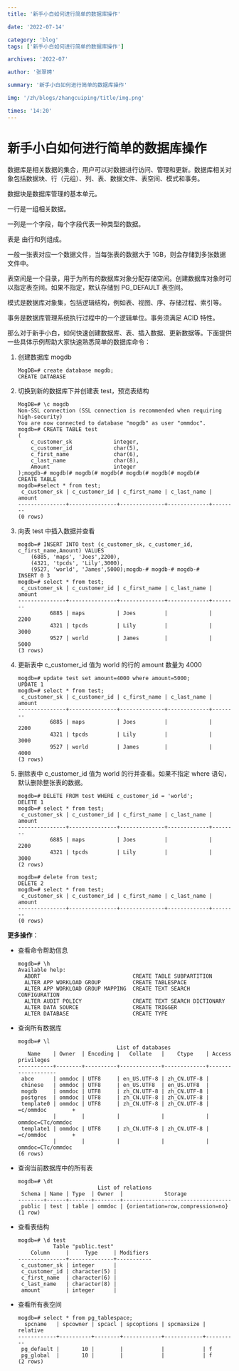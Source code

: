 ```yaml
---
title: '新手小白如何进行简单的数据库操作'

date: '2022-07-14'

category: 'blog'
tags: ['新手小白如何进行简单的数据库操作']

archives: '2022-07'

author: '张翠娉'

summary: '新手小白如何进行简单的数据库操作'

img: '/zh/blogs/zhangcuiping/title/img.png'

times: '14:20'
---
```


# 新手小白如何进行简单的数据库操作

数据库是相关数据的集合，用户可以对数据进行访问、管理和更新。数据库相关对象包括数据块、行（元组）、列、表、数据文件、表空间、模式和事务。

数据块是数据库管理的基本单元。

一行是一组相关数据。

一列是一个字段，每个字段代表一种类型的数据。

表是 由行和列组成。

一般一张表对应一个数据文件，当每张表的数据大于 1GB，则会存储到多张数据文件中。

表空间是一个目录，用于为所有的数据库对象分配存储空间。创建数据库对象时可以指定表空间。如果不指定，默认存储到 PG_DEFAULT 表空间。

模式是数据库对象集，包括逻辑结构，例如表、视图、序、存储过程、索引等。

事务是数据库管理系统执行过程中的一个逻辑单位。事务须满足 ACID 特性。

那么对于新手小白，如何快速创建数据库、表、插入数据、更新数据等。下面提供一些具体示例帮助大家快速熟悉简单的数据库命令：

1. 创建数据库 mogdb

   ```
   MogDB=# create database mogdb;
   CREATE DATABASE
   ```

2. 切换到新的数据库下并创建表 test，预览表结构

   ```
   MogDB=# \c mogdb
   Non-SSL connection (SSL connection is recommended when requiring high-security)
   You are now connected to database "mogdb" as user "ommdoc".
   mogdb=# CREATE TABLE test
   (
       c_customer_sk             integer,
       c_customer_id             char(5),
       c_first_name              char(6),
       c_last_name               char(8),
       Amount                    integer
   );mogdb-# mogdb(# mogdb(# mogdb(# mogdb(# mogdb(# mogdb(#
   CREATE TABLE
   mogdb=#select * from test;
    c_customer_sk | c_customer_id | c_first_name | c_last_name | amount
   ---------------+---------------+--------------+-------------+--------
   (0 rows)
   ```

3. 向表 test 中插入数据并查看

   ```
   mogdb=# INSERT INTO test (c_customer_sk, c_customer_id, c_first_name,Amount) VALUES
       (6885, 'maps', 'Joes',2200),
       (4321, 'tpcds', 'Lily',3000),
       (9527, 'world', 'James',5000);mogdb-# mogdb-# mogdb-#
   INSERT 0 3
   mogdb=# select * from test;
    c_customer_sk | c_customer_id | c_first_name | c_last_name | amount
   ---------------+---------------+--------------+-------------+--------
             6885 | maps          | Joes         |             |   2200
             4321 | tpcds         | Lily         |             |   3000
             9527 | world         | James        |             |   5000
   (3 rows)
   ```

4. 更新表中 c_customer_id 值为 world 的行的 amount 数量为 4000

   ```
   mogdb=# update test set amount=4000 where amount=5000;
   UPDATE 1
   mogdb=# select * from test;
    c_customer_sk | c_customer_id | c_first_name | c_last_name | amount
   ---------------+---------------+--------------+-------------+--------
             6885 | maps          | Joes         |             |   2200
             4321 | tpcds         | Lily         |             |   3000
             9527 | world         | James        |             |   4000
   (3 rows)
   ```

5. 删除表中 c_customer_id 值为 world 的行并查看。如果不指定 where 语句，默认删除整张表的数据。

   ```
   mogdb=# DELETE FROM test WHERE c_customer_id = 'world';
   DELETE 1
   mogdb=# select * from test;
    c_customer_sk | c_customer_id | c_first_name | c_last_name | amount
   ---------------+---------------+--------------+-------------+--------
             6885 | maps          | Joes         |             |   2200
             4321 | tpcds         | Lily         |             |   3000
   (2 rows)
   ```

   ```
   mogdb=# delete from test;
   DELETE 2
   mogdb=# select * from test;
    c_customer_sk | c_customer_id | c_first_name | c_last_name | amount
   ---------------+---------------+--------------+-------------+--------
   (0 rows)
   ```

**更多操作**：

- 查看命令帮助信息

  ```
  mogdb=# \h
  Available help:
    ABORT                             CREATE TABLE SUBPARTITION
    ALTER APP WORKLOAD GROUP          CREATE TABLESPACE
    ALTER APP WORKLOAD GROUP MAPPING  CREATE TEXT SEARCH CONFIGURATION
    ALTER AUDIT POLICY                CREATE TEXT SEARCH DICTIONARY
    ALTER DATA SOURCE                 CREATE TRIGGER
    ALTER DATABASE                    CREATE TYPE
  ```

- 查询所有数据库

  ```
  mogdb=# \l
                                 List of databases
     Name    | Owner  | Encoding |   Collate   |    Ctype    | Access privileges
  -----------+--------+----------+-------------+-------------+-------------------
   abce      | ommdoc | UTF8     | en_US.UTF-8 | zh_CN.UTF-8 |
   chinese   | ommdoc | UTF8     | en_US.UTF8  | en_US.UTF8  |
   mogdb     | ommdoc | UTF8     | zh_CN.UTF-8 | zh_CN.UTF-8 |
   postgres  | ommdoc | UTF8     | zh_CN.UTF-8 | zh_CN.UTF-8 |
   template0 | ommdoc | UTF8     | zh_CN.UTF-8 | zh_CN.UTF-8 | =c/ommdoc        +
             |        |          |             |             | ommdoc=CTc/ommdoc
   template1 | ommdoc | UTF8     | zh_CN.UTF-8 | zh_CN.UTF-8 | =c/ommdoc        +
             |        |          |             |             | ommdoc=CTc/ommdoc
  (6 rows)
  ```

- 查询当前数据库中的所有表

  ```
  mogdb=# \dt
                           List of relations
   Schema | Name | Type  | Owner  |             Storage
  --------+------+-------+--------+----------------------------------
   public | test | table | ommdoc | {orientation=row,compression=no}
  (1 row)
  ```

- 查看表结构

  ```
  mogdb=# \d test
             Table "public.test"
      Column     |     Type     | Modifiers
  ---------------+--------------+-----------
   c_customer_sk | integer      |
   c_customer_id | character(5) |
   c_first_name  | character(6) |
   c_last_name   | character(8) |
   amount        | integer      |
  ```

- 查看所有表空间

  ```
  mogdb=# select * from pg_tablespace;
    spcname   | spcowner | spcacl | spcoptions | spcmaxsize | relative
  ------------+----------+--------+------------+------------+----------
   pg_default |       10 |        |            |            | f
   pg_global  |       10 |        |            |            | f
  (2 rows)
  ```
